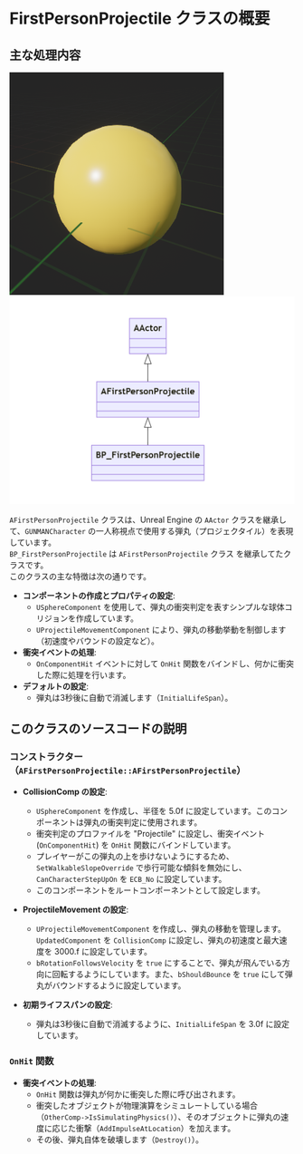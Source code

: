 # FirstPersonProjectile クラスの概要

## 主な処理内容

![FirstPersonProjectile](Images/FirstPersonProjectile.png)
![FirstPersonProjectile_ClassDiagram](Images/FirstPersonProjectile_ClassDiagram.png)

`AFirstPersonProjectile` クラスは、Unreal Engine の `AActor` クラスを継承して、`GUNMANCharacter` の一人称視点で使用する弾丸（プロジェクタイル）を表現しています。  
`BP_FirstPersonProjectile` は `AFirstPersonProjectile` クラス を継承してたクラスです。  
このクラスの主な特徴は次の通りです。

- **コンポーネントの作成とプロパティの設定**:
  - `USphereComponent` を使用して、弾丸の衝突判定を表すシンプルな球体コリジョンを作成しています。
  - `UProjectileMovementComponent` により、弾丸の移動挙動を制御します（初速度やバウンドの設定など）。
- **衝突イベントの処理**:
  - `OnComponentHit` イベントに対して `OnHit` 関数をバインドし、何かに衝突した際に処理を行います。
- **デフォルトの設定**:
  - 弾丸は3秒後に自動で消滅します（`InitialLifeSpan`）。

## このクラスのソースコードの説明

### コンストラクター（`AFirstPersonProjectile::AFirstPersonProjectile`）
- **CollisionComp の設定**:
  - `USphereComponent` を作成し、半径を 5.0f に設定しています。このコンポーネントは弾丸の衝突判定に使用されます。
  - 衝突判定のプロファイルを "Projectile" に設定し、衝突イベント (`OnComponentHit`) を `OnHit` 関数にバインドしています。
  - プレイヤーがこの弾丸の上を歩けないようにするため、`SetWalkableSlopeOverride` で歩行可能な傾斜を無効にし、`CanCharacterStepUpOn` を `ECB_No` に設定しています。
  - このコンポーネントをルートコンポーネントとして設定します。

- **ProjectileMovement の設定**:
  - `UProjectileMovementComponent` を作成し、弾丸の移動を管理します。`UpdatedComponent` を `CollisionComp` に設定し、弾丸の初速度と最大速度を 3000.f に設定しています。
  - `bRotationFollowsVelocity` を `true` にすることで、弾丸が飛んでいる方向に回転するようにしています。また、`bShouldBounce` を `true` にして弾丸がバウンドするように設定しています。

- **初期ライフスパンの設定**:
  - 弾丸は3秒後に自動で消滅するように、`InitialLifeSpan` を 3.0f に設定しています。

### `OnHit` 関数
- **衝突イベントの処理**:
  - `OnHit` 関数は弾丸が何かに衝突した際に呼び出されます。
  - 衝突したオブジェクトが物理演算をシミュレートしている場合（`OtherComp->IsSimulatingPhysics()`）、そのオブジェクトに弾丸の速度に応じた衝撃（`AddImpulseAtLocation`）を加えます。
  - その後、弾丸自体を破壊します（`Destroy()`）。